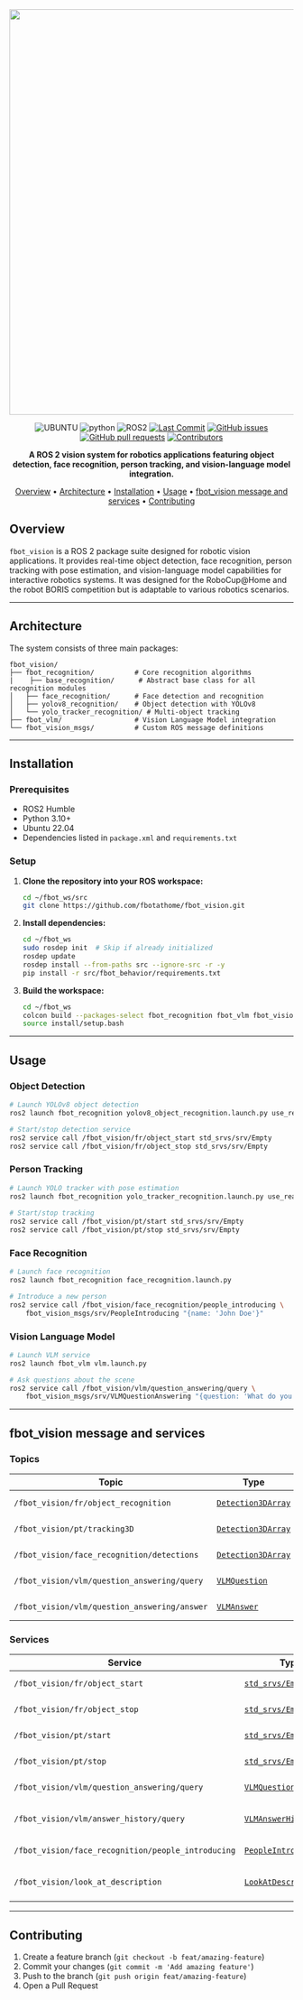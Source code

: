 <div align="center">

<img width="3876" height="719" alt="fbot_vision" src="https://github.com/user-attachments/assets/845c6a57-4888-4036-92bc-6d978ad1d721" />

![UBUNTU](https://img.shields.io/badge/UBUNTU-22.04-orange?style=for-the-badsge&logo=ubuntu)
![python](https://img.shields.io/badge/python-3.10-blue?style=for-the-badsge&logo=python)
![ROS2](https://img.shields.io/badge/ROS2-Humble-blue?style=for-the-badsge&logo=ros)
[![Last Commit](https://img.shields.io/github/last-commit/fbotathome/fbot_vision.svg?style=for-the-badsge)](https://github.com/fbotathome/fbot_vision/commits/main)
[![GitHub issues](https://img.shields.io/github/issues/fbotathome/fbot_vision)](https://github.com/fbotathome/fbot_vision/issues)
[![GitHub pull requests](https://img.shields.io/github/issues-pr/fbotathome/fbot_vision)](https://github.com/fbotathome/fbot_vision/pulls)
[![Contributors](https://img.shields.io/github/contributors/fbotathome/fbot_vision.svg)](https://github.com/fbotathome/fbot_vision/graphs/contributors)

**A ROS 2 vision system for robotics applications featuring object detection, face recognition, person tracking, and vision-language model integration.**

[Overview](#overview) • [Architecture](#architecture) • [Installation](#installation) • [Usage](#usage) • [fbot_vision message and services](#fbot_vision-message-and-services) • [Contributing](#contributing)

</div>

## Overview

```fbot_vision``` is a ROS 2 package suite designed for robotic vision applications. It provides real-time object detection, face recognition, person tracking with pose estimation, and vision-language model capabilities for interactive robotics systems. It was designed for the RoboCup@Home and the robot BORIS competition but is adaptable to various robotics scenarios.

---

## Architecture

The system consists of three main packages:

```
fbot_vision/
├── fbot_recognition/          # Core recognition algorithms
|    ├── base_recognition/      # Abstract base class for all recognition modules
│   ├── face_recognition/      # Face detection and recognition
│   ├── yolov8_recognition/    # Object detection with YOLOv8
│   └── yolo_tracker_recognition/ # Multi-object tracking
├── fbot_vlm/                  # Vision Language Model integration
└── fbot_vision_msgs/          # Custom ROS message definitions
```

---

## Installation

### Prerequisites

- ROS2 Humble
- Python 3.10+
- Ubuntu 22.04
- Dependencies listed in `package.xml` and `requirements.txt`

### Setup

1. **Clone the repository into your ROS workspace:**
   ```bash
   cd ~/fbot_ws/src
   git clone https://github.com/fbotathome/fbot_vision.git
   ```

2. **Install dependencies:**
   ```bash
   cd ~/fbot_ws
   sudo rosdep init  # Skip if already initialized
   rosdep update
   rosdep install --from-paths src --ignore-src -r -y
   pip install -r src/fbot_behavior/requirements.txt
   ```

3. **Build the workspace:**
   ```bash
   cd ~/fbot_ws
   colcon build --packages-select fbot_recognition fbot_vlm fbot_vision_msgs
   source install/setup.bash
   ```

---

## Usage

### Object Detection
```bash
# Launch YOLOv8 object detection
ros2 launch fbot_recognition yolov8_object_recognition.launch.py use_realsense:=True

# Start/stop detection service
ros2 service call /fbot_vision/fr/object_start std_srvs/srv/Empty
ros2 service call /fbot_vision/fr/object_stop std_srvs/srv/Empty
```

### Person Tracking
```bash
# Launch YOLO tracker with pose estimation
ros2 launch fbot_recognition yolo_tracker_recognition.launch.py use_realsense:=True
 
# Start/stop tracking
ros2 service call /fbot_vision/pt/start std_srvs/srv/Empty
ros2 service call /fbot_vision/pt/stop std_srvs/srv/Empty
```

### Face Recognition
```bash
# Launch face recognition
ros2 launch fbot_recognition face_recognition.launch.py

# Introduce a new person
ros2 service call /fbot_vision/face_recognition/people_introducing \
    fbot_vision_msgs/srv/PeopleIntroducing "{name: 'John Doe'}"
```

### Vision Language Model
```bash
# Launch VLM service
ros2 launch fbot_vlm vlm.launch.py

# Ask questions about the scene
ros2 service call /fbot_vision/vlm/question_answering/query \
    fbot_vision_msgs/srv/VLMQuestionAnswering "{question: 'What do you see?'}"
```

---

## fbot_vision message and services

### Topics

| Topic | Type | Description |
|-------|------|-------------|
| `/fbot_vision/fr/object_recognition` | [`Detection3DArray`](fbot_vision_msgs/msg/Detection3DArray.msg) | 3D object detections |
| `/fbot_vision/pt/tracking3D` | [`Detection3DArray`](fbot_vision_msgs/msg/Detection3DArray.msg) | 3D person tracking |
| `/fbot_vision/face_recognition/detections` | [`Detection3DArray`](fbot_vision_msgs/msg/Detection3DArray.msg) | 3D face recognition |
| `/fbot_vision/vlm/question_answering/query` | [`VLMQuestion`](fbot_vision_msgs/msg/VLMQuestion.msg) | VLM questions |
| `/fbot_vision/vlm/question_answering/answer` | [`VLMAnswer`](fbot_vision_msgs/msg/VLMAnswer.msg) | VLM responses |

### Services

| Service | Type | Description |
|---------|------|-------------|
| `/fbot_vision/fr/object_start` | [`std_srvs/Empty`](http://docs.ros.org/en/api/std_srvs/html/srv/Empty.html) | Start object detection |
| `/fbot_vision/fr/object_stop` | [`std_srvs/Empty`](http://docs.ros.org/en/api/std_srvs/html/srv/Empty.html) | Stop object detection |
| `/fbot_vision/pt/start` | [`std_srvs/Empty`](http://docs.ros.org/en/api/std_srvs/html/srv/Empty.html) | Start person tracking |
| `/fbot_vision/pt/stop` | [`std_srvs/Empty`](http://docs.ros.org/en/api/std_srvs/html/srv/Empty.html) | Stop person tracking |
| `/fbot_vision/vlm/question_answering/query` | [`VLMQuestionAnswering`](fbot_vision_msgs/srv/VLMQuestionAnswering.srv) | Ask VLM questions |
| `/fbot_vision/vlm/answer_history/query` | [`VLMAnswerHistory`](fbot_vision_msgs/srv/VLMAnswerHistory.srv) | Get VLM conversation history |
| `/fbot_vision/face_recognition/people_introducing` | [`PeopleIntroducing`](fbot_vision_msgs/srv/PeopleIntroducing.srv) | Register new person |
| `/fbot_vision/look_at_description` | [`LookAtDescription3D`](fbot_vision_msgs/srv/LookAtDescription3D.srv) | Look at specific 3D detection |

---

## Contributing

1. Create a feature branch (`git checkout -b feat/amazing-feature`)
2. Commit your changes (`git commit -m 'Add amazing feature'`)
3. Push to the branch (`git push origin feat/amazing-feature`)
4. Open a Pull Request
